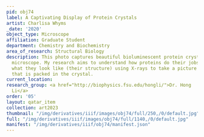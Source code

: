 ```yaml
---
pid: obj74
label: A Captivating Display of Protein Crystals
artist: Charlisa Whyms
_date: '2020'
object_type: Microscope
affiliation: Graduate Student
department: Chemistry and Biochemistry
area_of_research: Structural Biology
description: This photo captures beautiful bioluminescent protein crystals under a
  microscope. My research aims to understand how proteins do their jobs by determining
  what they look like (their structure) using X-rays to take a picture of the protein
  that is packed in the crystal.
current_location:
research_group: <a href="http://biophysics.fsu.edu/hongli/">Dr. Hong
  Li</a>
order: '05'
layout: qatar_item
collection: art2023
thumbnail: "/img/derivatives/iiif/images/obj74/full/250,/0/default.jpg"
full: "/img/derivatives/iiif/images/obj74/full/1140,/0/default.jpg"
manifest: "/img/derivatives/iiif/obj74/manifest.json"
---
```

